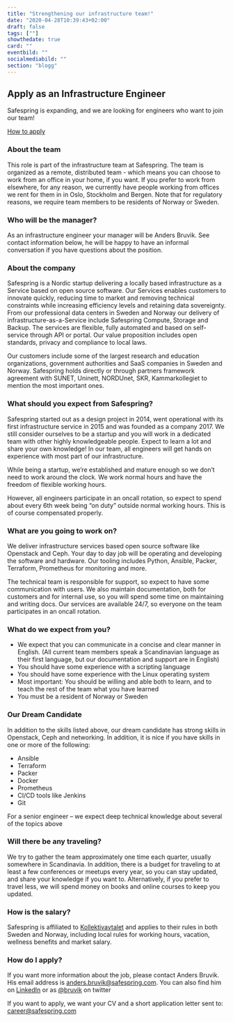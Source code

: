 ```yaml
---
title: "Strengthening our infrastructure team!"
date: "2020-04-28T10:39:43+02:00"
draft: false
tags: [""]
showthedate: true
card: ""
eventbild: ""
socialmediabild: ""
section: "blogg"
---
```


## Apply as an Infrastructure Engineer

<div class="ingress"><p>Safespring is expanding, and we are looking for engineers who want to join our team!</p></div>

<a id="button" href="#apply">How to apply</a>

### About the team

This role is part of the infrastructure team at Safespring. The team is
organized as a remote, distributed team - which means you can choose to work
from an office in your home, if you want. If you prefer to work from elsewhere,
for any reason, we currently have people working from offices we rent for them
in in Oslo, Stockholm and Bergen. Note that for regulatory reasons, we require
team members to be residents of Norway or Sweden.

### Who will be the manager?

As an infrastructure engineer your manager will be Anders Bruvik. See contact information below, he will be happy to have an informal conversation if you have questions about the position.

### About the company

Safespring is a Nordic startup delivering a locally based infrastructure as a Service based on open source software. Our Services enables customers to innovate quickly, reducing time to market and removing technical constraints while increasing efficiency levels and retaining data sovereignty. From our professional data centers in Sweden and Norway our delivery of infrastructure-as-a-Service include Safespring Compute, Storage and Backup. The services are flexible, fully automated and based on self-service through API or portal. Our value proposition includes open standards, privacy and compliance to local laws.

Our customers include some of the largest research and education organizations, government authorities and SaaS companies in Sweden and Norway. Safespring holds directly or through partners framework agreement with SUNET, Uninett, NORDUnet, SKR, Kammarkollegiet to mention the most important ones.

### What should you expect from Safespring?

Safespring started out as a design project in 2014, went operational with its first infrastructure service in 2015 and was founded as a company 2017. We still consider ourselves to be a startup and you will work in a dedicated team with other highly knowledgeable people. Expect to learn a lot and share your own knowledge! In our team, all engineers will get hands on experience with most part of our infrastructure.

While being a startup, we’re established and mature enough so we don’t need to work around the clock. We work normal hours and have the freedom of flexible working hours.

However, all engineers participate in an oncall rotation, so expect to spend about every 6th week being “on duty” outside normal working hours. This is of course compensated properly.

### What are you going to work on?

We deliver infrastructure services based open source software like Openstack and Ceph. Your day to day job will be operating and developing the software and hardware. Our tooling includes Python, Ansible, Packer, Terraform, Prometheus for monitoring and more.

The technical team is responsible for support, so expect to have some communication with users. We also maintain documentation, both for customers and for internal use, so you will spend some time on maintaining and writing docs.
Our services are available 24/7, so everyone on the team participates in an oncall rotation.

### What do we expect from you?

- We expect that you can communicate in a concise and clear manner in English. (All current team members speak a Scandinavian language as their first language, but our documentation and support are in English)
- You should have some experience with a scripting language
- You should have some experience with the Linux operating system
- Most important: You should be willing and able both to learn, and to teach the rest of the team what you have learned
- You must be a resident of Norway or Sweden

### Our Dream Candidate

In addition to the skills listed above, our dream candidate has strong skills in Openstack, Ceph and networking. In addition, it is nice if you have skills in one or more of the following:

- Ansible
- Terraform
- Packer
- Docker
- Prometheus
- CI/CD tools like Jenkins
- Git

For a senior engineer – we expect deep technical knowledge about several of the topics above

### Will there be any traveling?

We try to gather the team approximately one time each quarter, usually somewhere in Scandinavia.
In addition, there is a budget for traveling to at least a few conferences or meetups every year, so you can stay updated, and share your knowledge if you want to. Alternatively, if you prefer to travel less, we will spend money on books and online courses to keep you updated.

### How is the salary?

Safespring is affiliated to [Kollektivavtalet](https://www.itot.se/) and applies to their rules in both Sweden and Norway, including local rules for working hours, vacation, wellness benefits and market salary.   
<div id="apply"></div>

### How do I apply?

If you want more information about the job, please contact Anders Bruvik. His email address is [anders.bruvik@safespring.com](mailto:anders.bruvik@safespring.com). You can also find him on [LinkedIn](https://www.linkedin.com/in/bruvik/) or as [@bruvik](https://twitter.com/bruvik) on twitter

If you want to apply, we want your CV and a short application letter sent to:
[career@safespring.com](mailto:career@safespring.com)
